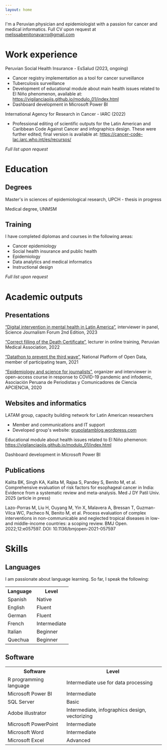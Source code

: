```yaml
---
layout: home
---
```


<html>
<body>
<p>I'm a Peruvian physician and epidemiologist with a passion for cancer and medical informatics. Full CV upon request at <a href="melissabenitonavarro@gmail.com" target="_blank">melissabenitonavarro@gmail.com</a></p>
<h1>Work experience</h1>
<p>Peruvian Social Health Insurance - EsSalud (2023, ongoing)</p>
<ul>
  <li>Cancer registry implementation as a tool for cancer surveillance</li>
  <li>Tuberculosis surveillance</li>
  <li>Development of educational module about main health issues related to El Niño phenomenon, available at: <a href="https://vigilanciaoiis.github.io/modulo_01/index.html" target="_blank">https://vigilanciaoiis.github.io/modulo_01/index.html</a></li>
  <li>Dashboard development in Microsoft Power BI</li>
</ul>
<p>International Agency for Research in Cancer - IARC (2022)</p>
<ul>
  <li>Professional editing of scientific outputs for the Latin American and Caribbean Code Against Cancer and infographics design. These were further edited; final version is available at: <a href="https://cancer-code-lac.iarc.who.int/es/recursos/" target="_blank">https://cancer-code-lac.iarc.who.int/es/recursos/</a></li>
</ul>
<p><i>Full list upon request</i></p>
<h1>Education</h1>
<h2>Degrees</h2>
<p>Master's in sciences of epidemiological research, UPCH - thesis in progress</p>
<p>Medical degree, UNMSM</p>
<h2>Training</h2>
<p>I have completed diplomas and courses in the following areas:</p>
<ul>
  <li>Cancer epidemiology</li>
  <li>Social health insurance and public health</li>
  <li>Epidemiology</li>
  <li>Data analytics and medical informatics</li>
  <li>Instructional design</li>
</ul>
<p><i>Full list upon request</i></p>
<h1>Academic outputs</h1>
<h2>Presentations</h2>
<p><a href="https://sciencejf.com/slots/digital-intervention-in-mental-health-in-latin-america/" target="_blank">“Digital intervention in mental health in Latin America”</a>, interviewer in panel, Science Journalism Forum 2nd Edition, 2023</p>
<p><a href="https://fb.watch/xLg2uaVsvF/" target="_blank">“Correct filling of the Death Certificate”</a>, lecturer in online training, Peruvian Medical Association, 2022</p>
<p><a href="https://www.gob.pe/es/i/2142975" target="_blank">“Datathon to prevent the third wave”</a>, National Platform of Open Data, member of participating team, 2021</p>
<p><a href="https://apcienciaperu.wordpress.com/curso-de-epidemiologia-y-ciencias-para-periodistas/" target="_blank">“Epidemiology and science for journalists”</a>, organizer and interviewer in open-access course in response to COVID-19 pandemic and infodemic, Asociación Peruana de Periodistas y Comunicadores de Ciencia APCIENCIA, 2020</p>
<h2>Websites and informatics</h2>
<p>LATAM group, capacity building network for Latin American researchers</p>
<ul>
  <li>Member and communications and IT support</li>
  <li>Developed group's website: <a href="grupolatamblog.wordpress.com" target="_blank">grupolatamblog.wordpress.com</a></li>
</ul>
<p>Educational module about health issues related to El Niño phemenon: <a href="https://vigilanciaoiis.github.io/modulo_01/index.html" target="_blank">https://vigilanciaoiis.github.io/modulo_01/index.html</a></p>
<p>Dashboard development in Microsoft Power BI</p>
<h2>Publications</h2>
<p>Kalita BK, Singh KA, Kalita M, Rajaa S, Pandey S, Benito M, et al. Comprehensive evaluation of risk factors for esophageal cancer in India: Evidence from a systematic review and meta-analysis. Med J DY Patil Univ. 2025 (article in press)</p>
<p>Lazo-Porras M, Liu H, Ouyang M, Yin X, Malavera A, Bressan T, Guzman-Vilca WC, Pacheco N, Benito M, et al. Process evaluation of complex interventions in non-communicable and neglected tropical diseases in low- and middle-income countries: a scoping review. BMJ Open. 2022;12:e057597. DOI: 10.1136/bmjopen-2021-057597</p>
<h1>Skills</h1>
<h2>Languages</h2>
<p>I am passionate about language learning. So far, I speak the following:</p>
<table>
  <tr>
    <th>Language</th>
    <th>Level</th>
  </tr>
  <tr>
    <td>Spanish</td>
    <td>Native</td>
  </tr>
  <tr>
    <td>English</td>
    <td>Fluent</td>
  </tr>
  <tr>
    <td>German</td>
    <td>Fluent</td>
  </tr>
  <tr>
    <td>French</td>
    <td>Intermediate</td>
  </tr>
  <tr>
    <td>Italian</td>
    <td>Beginner</td>
  </tr>
  <tr>
    <td>Quechua</td>
    <td>Beginner</td>
  </tr>
</table>
<h2>Software</h2>
<table>
  <tr>
    <th>Software</th>
    <th>Level</th>
  </tr>
  <tr>
    <td>R programming language</td>
    <td>Intermediate use for data processing</td>
  </tr>
  <tr>
    <td>Microsoft Power BI</td>
    <td>Intermediate</td>
  </tr>
  <tr>
    <td>SQL Server</td>
    <td>Basic</td>
  </tr>
  <tr>
    <td>Adobe illustrator</td>
    <td>Intermediate, infographics design, vectorizing</td>
  </tr>
  <tr>
    <td>Microsoft PowerPoint</td>
    <td>Intermediate</td>
  </tr>
  <tr>
    <td>Microsoft Word</td>
    <td>Intermediate</td>
  </tr>
  <tr>
    <td>Microsoft Excel</td>
    <td>Advanced</td>
  </tr>
</table>
</body>
</html>
